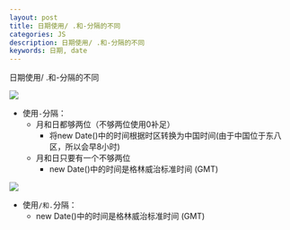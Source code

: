 ```yaml
---
layout: post
title: 日期使用/ .和-分隔的不同
categories: JS
description: 日期使用/ .和-分隔的不同
keywords: 日期, date
---
```


日期使用/ .和-分隔的不同

![](http://i.imgur.com/Z1DXZZr.png)
- 使用`-`分隔：
	- 月和日都够两位（不够两位使用0补足）
		- 将new Date()中的时间根据时区转换为中国时间(由于中国位于东八区，所以会早8小时)
	- 月和日只要有一个不够两位
		- new Date()中的时间是格林威治标准时间 (GMT)

![](http://i.imgur.com/8w571nm.png)
- 使用`/和.`分隔：
	- new Date()中的时间是格林威治标准时间 (GMT)